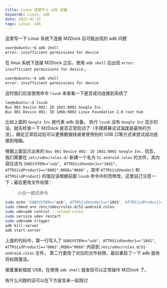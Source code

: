 ```yaml
---
title: Linux 连接不上 adb 设备
keywords: Linux, adb
date: 2022-07-21
tags: Linux, adb
---
```


这里写一下 Linux 系统下连接 M2Dock 后可能出现的 adb 问题

```bash
user@ubuntu:~$ adb shell
error: insufficient permissions for device 
```

<!-- more -->

在 linux 系统下连接 M2Dock 之后，使用 `adb shell` 后出现 `error: insufficient permissions for device` 。

```bash
user@ubuntu:~$ adb shell
error: insufficient permissions for device 
```

这时我们应该使用命令 `lsusb` 来查看一下是否成功连接到系统了

```bash
lee@ubuntu:~$ lsusb
Bus 001 Device 002: ID 18d1:0002 Google Inc. 
Bus 001 Device 001: ID 1d6b:0002 Linux Foundation 2.0 root hub
```

比如上面的 `Google Inc` 就代表 adb 设备。
执行 `lsusb` 没有 `Google Inc` 显示的话，就先检查一下 M2Dock 是否正常启动了（手摸屏幕试试温度是最快的方法），确定正常启动后可以更换数据线或者使用别的 USB 口等方式来尝试成功连接到电脑。

根据上面显示出来的 `Bus 001 Device 002: ID 18d1:0002 Google Inc.` 信息，我们需要在 `/etc/udev/rules.d/` 新建一个名为 `51-android.rules` 的文件，其内容应该为 `SUBSYSTEM=="usb", ATTRS{idVendor}=="18d1", ATTRS{idProduct}=="0002",MODE="0666"` ，其中 `ATTRS{idVendor}` 和 `ATTRS{idProduct}` 的值应该根据前面 `lsusb` 命令中的而修改，这里自己注意一下；最后更改文件权限：

> 小白一键式命令

```bash
sudo echo "SUBSYSTEM=="usb", ATTRS{idVendor}=="18d1", ATTRS{idProduct}=="0002",MODE="0666"" | sudo tee /etc/udev/rules.d/51-android.rules
sudo chmod a+x /etc/udev/rules.d/51-android.rules
sudo udevadm control --reload-rules
sudo service udev restart
sudo udevadm trigger
adb kill-server
adb start-server
```

上面的代码中，第一行写入了 `SUBSYSTEM=="usb", ATTRS{idVendor}=="18d1", ATTRS{idProduct}=="0002",MODE="0666"` 内容到 `/etc/udev/rules.d/51-android.rules` 文件。
第二行更改了对应的文件权限，最后重启了一下 adb 服务将权限激活。

接着重新插拔 USB，在使用 `adb shell` 就发现可以正常操作 M2Dock 了。

有什么问题的话可以在下方留言来一起探讨
